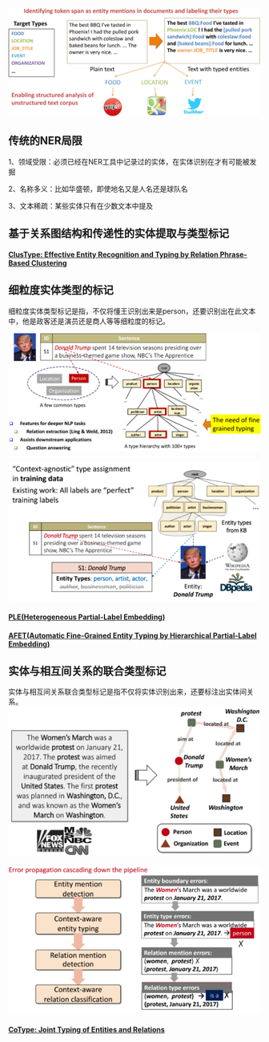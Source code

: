 ![NER.png](./img/1592448428339-db9d6461-f88f-465d-99ac-1397efb27928.png)
<a name="4a0a7a24"></a>
## 传统的NER局限

1、领域受限：必须已经在NER工具中记录过的实体，在实体识别在才有可能被发掘

2、名称多义：比如华盛顿，即使地名又是人名还是球队名

3、文本稀疏：某些实体只有在少数文本中提及

<a name="e9c3ca26"></a>
## 基于关系图结构和传递性的实体提取与类型标记

<a name="LXHc0"></a>
#### [ClusType: Effective Entity Recognition and Typing by Relation Phrase-Based Clustering](https://github.com/INK-USC/ClusType)

<a name="681a7e1e"></a>
## 细粒度实体类型的标记

细粒度实体类型标记是指，不仅将懂王识别出来是person，还要识别出在此文本中，他是政客还是演员还是商人等等细粒度的标记。

![细粒度实体类型标记1.png](./img/1592469100480-d8ca21a1-23fa-44c2-8627-5777c67dadec.png)    ![细粒度实体类型标记2.png](./img/1592469111838-98f1b7ae-9e51-484f-a20a-4b9df5837406.png)

<a name="yTAfJ"></a>
#### [PLE(Heterogeneous Partial-Label Embedding)](https://github.com/INK-USC/PLE)


<a name="X8wSw"></a>
#### [AFET(Automatic Fine-Grained Entity Typing by Hierarchical Partial-Label Embedding)](https://github.com/INK-USC/AFET)


<a name="6fc814ef"></a>
## 实体与相互间关系的联合类型标记

实体与相互间关系联合类型标记是指不仅将实体识别出来，还要标注出实体间关系。<br />![实体与相互间关系的联合类型标记1.png](./img/1592469262588-53303605-08ec-4e2a-a538-edd8669ab3d6.png)    ![实体与相互间关系的联合类型标记2.png](./img/1592469274391-9e9ed327-038c-4623-a906-fd310ccb1fe4.png)

<a name="RzPC6"></a>
#### [CoType: Joint Typing of Entities and Relations](https://github.com/INK-USC/DS-RelationExtraction)

